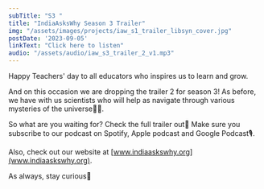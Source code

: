 ```yaml
---
subTitle: "S3 " 
title: "IndiaAsksWhy Season 3 Trailer"
img: "/assets/images/projects/iaw_s1_trailer_libsyn_cover.jpg"
postDate: '2023-09-05'
linkText: "Click here to listen"
audio: "/assets/audio/iaw_s3_trailer_2_v1.mp3"
---
```

Happy Teachers' day to all educators who inspires us to learn and grow. 

And on this occasion we are dropping the trailer 2 for season 3!
As before, we have with us scientists who will help as navigate through various mysteries of the universe🌌🌌.

So what are you waiting for? Check the full trailer out💫
Make sure you subscribe to our podcast on Spotify,
Apple podcast and Google Podcast🎙️.

Also, check out our website at [www.indiaaskswhy.org](www.indiaaskswhy.org).

As always, stay curious💫